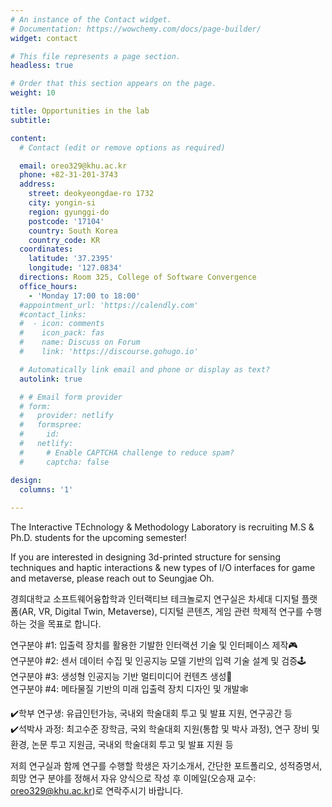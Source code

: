 ```yaml
---
# An instance of the Contact widget.
# Documentation: https://wowchemy.com/docs/page-builder/
widget: contact

# This file represents a page section.
headless: true

# Order that this section appears on the page.
weight: 10

title: Opportunities in the lab
subtitle:

content:
  # Contact (edit or remove options as required)

  email: oreo329@khu.ac.kr
  phone: +82-31-201-3743
  address:
    street: deokyeongdae-ro 1732
    city: yongin-si
    region: gyunggi-do
    postcode: '17104'
    country: South Korea
    country_code: KR
  coordinates:
    latitude: '37.2395'
    longitude: '127.0834'
  directions: Room 325, College of Software Convergence
  office_hours:
    - 'Monday 17:00 to 18:00'
  #appointment_url: 'https://calendly.com'
  #contact_links:
  #  - icon: comments
  #    icon_pack: fas
  #    name: Discuss on Forum
  #    link: 'https://discourse.gohugo.io'

  # Automatically link email and phone or display as text?
  autolink: true

  # # Email form provider
  # form:
  #   provider: netlify
  #   formspree:
  #     id:
  #   netlify:
  #     # Enable CAPTCHA challenge to reduce spam?
  #     captcha: false

design:
  columns: '1'
  
---
```


The Interactive TEchnology & Methodology Laboratory is recruiting M.S & Ph.D. students for the upcoming semester! <br>

If you are interested in designing 3d-printed structure for sensing techniques and haptic interactions & new types of I/O interfaces for game and metaverse, please reach out to Seungjae Oh. 

경희대학교 소프트웨어융합학과 인터랙티브 테크놀로지 연구실은 차세대 디지털 플랫폼(AR, VR, Digital Twin, Metaverse), 디지털 콘텐츠, 게임 관련 학제적 연구를 수행하는 것을 목표로 합니다.

연구분야 #1: 입출력 장치를 활용한 기발한 인터랙션 기술 및 인터페이스 제작🎮<br>
연구분야 #2: 센서 데이터 수집 및 인공지능 모델 기반의 입력 기술 설계 및 검증🕹️<br>
연구분야 #3: 생성형 인공지능 기반 멀티미디어 컨텐츠 생성🎥<br>
연구분야 #4: 메타물질 기반의 미래 입출력 장치 디자인 및 개발🕸️<br>

✔️학부 연구생: 유급인턴가능, 국내외 학술대회 투고 및 발표 지원, 연구공간 등<br>
✔️석박사 과정: 최고수준 장학금, 국외 학술대회 지원(통합 및 박사 과정), 연구 장비 및 환경, 논문 투고 지원금, 국내외 학술대회 투고 및 발표 지원 등<br>

저희 연구실과 함께 연구를 수행할 학생은 자기소개서, 간단한 포트폴리오, 성적증명서, 희망 연구 분야를 정해서 자유 양식으로 작성 후 이메일(오승재 교수: oreo329@khu.ac.kr)로 연락주시기 바랍니다. 

